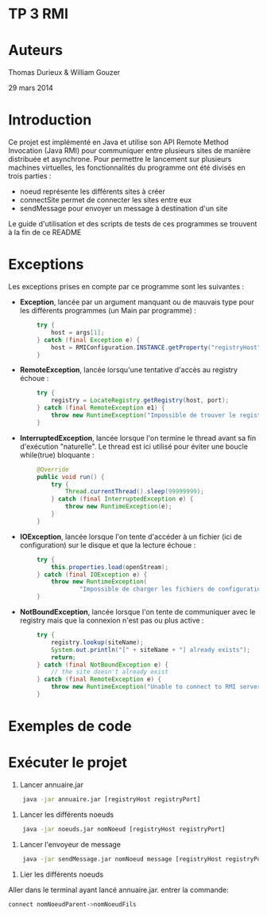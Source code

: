 TP 3 RMI
========

# Auteurs

Thomas Durieux & William Gouzer

29 mars 2014


# Introduction

Ce projet est implémenté en Java et utilise son API Remote Method Invocation (Java RMI) pour
communiquer entre plusieurs sites de manière distribuée et
asynchrone. Pour permettre le lancement sur plusieurs machines virtuelles,
les fonctionnalités du programme ont été divisés en trois parties :
  * noeud représente les différents sites à créer
  * connectSite permet de connecter les sites entre eux
  * sendMessage pour envoyer un message à destination d'un site

Le guide d'utilisation et des scripts de tests de ces programmes se trouvent à la fin de
ce README


# Exceptions

Les exceptions prises en compte par ce programme sont les suivantes :

*  **Exception**, lancée par un argument manquant ou de mauvais type pour les différents
   programmes (un Main par programme) :

```java
 		try {
			host = args[1];
		} catch (final Exception e) {
			host = RMIConfiguration.INSTANCE.getProperty("registryHost");
		}
```

* **RemoteException**, lancée lorsqu'une tentative d'accès au registry
  échoue :

```java
		try {
			registry = LocateRegistry.getRegistry(host, port);
		} catch (final RemoteException e1) {
			throw new RuntimeException("Impossible de trouver le registry", e1);
		}
```

* **InterruptedException**, lancée lorsque l'on termine le thread avant sa fin
 d'exécution "naturelle". Le thread est ici utilisé pour éviter une
 boucle while(true) bloquante :
```java
		@Override
		public void run() {
			try {
				Thread.currentThread().sleep(99999999);
			} catch (final InterruptedException e) {
				throw new RuntimeException(e);
			}
		}
```

* **IOException**, lancée lorsque l'on tente d'accéder à un fichier
(ici de configuration) sur le disque et que la lecture échoue :
```java
		try {
			this.properties.load(openStream);
		} catch (final IOException e) {
			throw new RuntimeException(
					"Impossible de charger les fichiers de configurations", e);
		}

```

* **NotBoundException**, lancée lorsque l'on tente de communiquer avec
le registry mais que la connexion n'est pas ou plus active :
```java
		try {
			registry.lookup(siteName);
			System.out.println("[" + siteName + "] already exists");
			return;
		} catch (final NotBoundException e) {
			// the site doesn't already exist
		} catch (final RemoteException e) {
			throw new RuntimeException("Unable to connect to RMI server", e);
		}
```



# Exemples de code


# Exécuter le projet

1. Lancer annuaire.jar

```bash
    java -jar annuaire.jar [registryHost registryPort]
```

1. Lancer les différents noeuds

```bash
    java -jar noeuds.jar nomNoeud [registryHost registryPort]
```

1. Lancer l'envoyeur de message

```bash
    java -jar sendMessage.jar nomNoeud message [registryHost registryPort]
```

1. Lier les différents noeuds

Aller dans le terminal ayant lancé annuaire.jar.
entrer la commande:

``` bash
connect nomNoeudParent->nomNoeudFils
```
